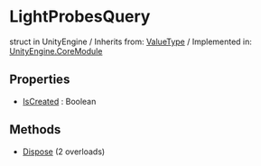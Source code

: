 # LightProbesQuery
struct in UnityEngine
 / Inherits from: <a href="https://docs.unity3d.com/6000.0/Documentation/ScriptReference/ValueType.html">ValueType</a> / Implemented in: <a href="https://docs.unity3d.com/6000.0/Documentation/ScriptReference/UnityEngine.CoreModule.html">UnityEngine.CoreModule</a>

## Properties
- <a href="https://docs.unity3d.com/6000.0/Documentation/ScriptReference/LightProbesQuery-IsCreated.html">IsCreated</a> : Boolean

## Methods
- <a href="https://docs.unity3d.com/6000.0/Documentation/ScriptReference/LightProbesQuery.Dispose.html">Dispose</a> (2 overloads)
